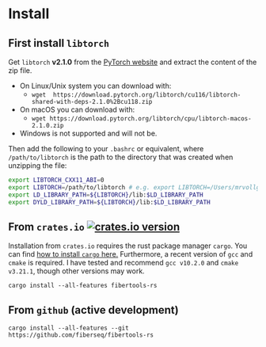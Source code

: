 # Install

## First install `libtorch`

Get `libtorch` **v2.1.0** from the [PyTorch website](https://pytorch.org/get-started/) and extract the content of the zip file.

- On Linux/Unix system you can download with:
  - `wget  https://download.pytorch.org/libtorch/cu116/libtorch-shared-with-deps-2.1.0%2Bcu118.zip`
- On macOS you can download with:
  - `wget https://download.pytorch.org/libtorch/cpu/libtorch-macos-2.1.0.zip`
- Windows is not supported and will not be.

Then add the following to your `.bashrc` or equivalent, where `/path/to/libtorch` is the path to the directory that was created when unzipping the file:

```bash
export LIBTORCH_CXX11_ABI=0
export LIBTORCH=/path/to/libtorch # e.g. export LIBTORCH=/Users/mrvollger/lib/libtorch
export LD_LIBRARY_PATH=${LIBTORCH}/lib:$LD_LIBRARY_PATH
export DYLD_LIBRARY_PATH=${LIBTORCH}/lib:$LD_LIBRARY_PATH
```

## From `crates.io` [![crates.io version](https://img.shields.io/crates/v/fibertools-rs)](https://crates.io/crates/fibertools-rs)

Installation from `crates.io` requires the rust package manager `cargo`. You can find [how to install `cargo` here.](https://doc.rust-lang.org/cargo/getting-started/installation.html)
Furthermore, a recent version of `gcc` and `cmake` is required. I have tested and recommend `gcc v10.2.0` and `cmake v3.21.1`, though other versions may work.

```
cargo install --all-features fibertools-rs
```

## From `github` (active development)

```
cargo install --all-features --git https://github.com/fiberseq/fibertools-rs
```
